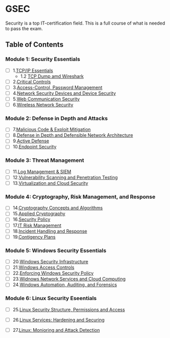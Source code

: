 # GSEC

Security is a top IT-certification field. This is a full course of what is needed to pass the exam.

## Table of Contents

### Module 1: Security Essentials

- [ ] 1.[TCP/IP Essentials](./1/1.1_TCP-IP.md)
    + 1.2  [TCP Dump amd Wireshark](./1.2_TCPDUMP-WS.md)
- [ ] 2.[Critical Controls](./1/1.2_IP-ICMP.md)
- [ ] 3.[Access-Control, Password Management](./1/#)
- [ ] 4.[Network Security Devices and Device Security](./1/#)
- [ ] 5.[Web Communication Security](./1/#)
- [ ] 6.[Wireless Network Security](./1/#)

### Module 2: Defense in Depth and Attacks

- [ ] 7.[Malicious Code & Exploit Mitigation](./2/#)
- [ ] 8.[Defense in Depth and Defensible Network Architecture](./2/#)
- [ ] 9.[Active Defense](./2/#)
- [ ] 10.[Endpoint Security](./2/#)

### Module 3: Threat Management

- [ ] 11.[Log Management & SIEM](./3/#)
- [ ] 12.[Vulnerability Scanning and Penetration Testing](./3/#)
- [ ] 13.[Virtualization and Cloud Security](./3/#)

### Module 4: Cryptography, Risk Management, and Response

- [ ] 14.[Cryptography Concepts and Algorithms](./4/#)
- [ ] 15.[Applied Cryptography](./4/#)
- [ ] 16.[Security Policy](./4/#)
- [ ] 17.[IT Risk Management](./4/#)
- [ ] 18.[Incident Handling and Response](./4/#)
- [ ] 19.[Contigency Plans](./4/#)

### Module 5: Windows Security Essentials

- [ ] 20.[Windows Security Infrastructure](./5/#)
- [ ] 21.[Windows Access Controls](./5/#)
- [ ] 22.[Enforcing Windows Security Policy](./5/#)
- [ ] 23.[Widnows Network Services and Cloud Computing](./5/#)
- [ ] 24.[Windows Automation, Auditing, and Forensics](./5/#)

### Module 6: Linux Security Eseentials

- [ ] 25.[Linux Security Structure, Permissions and Access](./6/#)
- [ ] 26.[Linux Services: Hardening and Securing](./6/#)
- [ ] 27.[Linux: Monioring and Attack Detection](./6/#)

